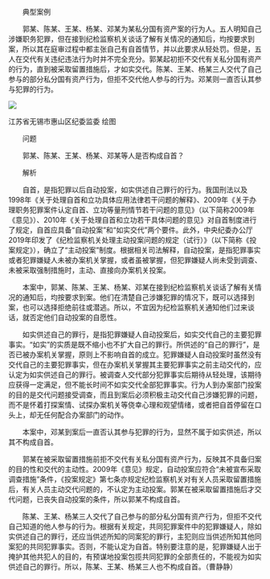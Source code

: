 　　典型案例

　　郭某、陈某、王某、杨某、邓某为某私分国有资产案的行为人。五人明知自己涉嫌职务犯罪，但在接到纪检监察机关谈话了解有关情况的通知后，均按要求到案，所以其在庭审过程中都主张自己有自首情节，并以此要求从轻处罚。但是，五人在交代有关违纪违法行为时并不完全充分。郭某起初拒不交代有关私分国有资产的行为，直到被采取留置措施后，才如实交代。陈某、王某、杨某三人交代了自己参与的部分私分国有资产行为，但拒不交代他人参与的行为。邓某则一直否认其参与犯罪的行为。

![](https://www.ccdi.gov.cn/hdjln/ywtt/202211/W020221117567337878655.jpeg)

江苏省无锡市惠山区纪委监委 绘图

　　问题

　　郭某、陈某、王某、杨某、邓某等人是否构成自首？

　　解析

　　自首，是指犯罪以后自动投案，如实供述自己罪行的行为。我国刑法以及1998年《关于处理自首和立功具体应用法律若干问题的解释》、2009年《关于办理职务犯罪案件认定自首、立功等量刑情节若干问题的意见》（以下简称2009年《意见》）、2010年《关于处理自首和立功若干具体问题的意见》对自首制度进行了规定，自首应具备“自动投案”和“如实交代”两个要件。此外，中央纪委办公厅2019年印发了《纪检监察机关处理主动投案问题的规定（试行）》（以下简称《投案规定》），确立了“主动投案”制度。根据相关司法解释，自动投案，是指犯罪事实或者犯罪嫌疑人未被办案机关掌握，或者虽被掌握，但犯罪嫌疑人尚未受到调查、未被采取强制措施时，主动、直接向办案机关投案。

　　本案中，郭某、陈某、王某、杨某、邓某在接到纪检监察机关谈话了解有关情况的通知后，均按要求到案。他们在清楚自己涉嫌犯罪的情况下，既可以选择到案，也可以选择拒绝前往或潜逃。所以，不宜因为纪检监察机关通知他们过来谈话，就否定他们自动投案的自愿性。

　　如实供述自己的罪行，是指犯罪嫌疑人自动投案后，如实交代自己的主要犯罪事实。“如实”的实质是既不缩小也不扩大自己的罪行。所供述的“自己的罪行”，是否已被办案机关掌握，原则上不影响自首的成立。犯罪嫌疑人自动投案时虽然没有交代自己的主要犯罪事实，但在办案机关掌握其主要犯罪事实之前主动交代的，应认定为如实供述自己的罪行。被调查人交代部分犯罪事实后期待从轻处理，该期待应获得一定满足，但不能长时间不如实交代全部犯罪事实。行为人到办案部门投案的目的是交代问题接受调查，而且到案后必须积极主动交代自己涉嫌犯罪的问题，而不是怀着打探案情、试探办案机关等侥幸心理和观望情绪，或者把自首停留在口头上，却无任何配合办案部门的动作。

　　本案中，邓某到案后一直否认其参与犯罪的行为，显然不属于如实供述，所以其不构成自首。

　　郭某在被采取留置措施前拒不交代有关私分国有资产行为，反映其不具备归案的目的性和交代的主动性。2009年《意见》规定，自动投案应符合“未被宣布采取调查措施”条件，《投案规定》第七条亦规定纪检监察机关对有关人员采取留置措施后，有关人员主动交代问题的，不认定为主动投案。郭某在被采取留置措施后才交代问题，已丧失自动投案的条件，所以郭某不构成自首。

　　陈某、王某、杨某三人交代了自己参与的部分私分国有资产行为，但拒不交代自己知道的他人参与的行为。根据有关规定，共同犯罪案件中的犯罪嫌疑人，除如实供述自己的罪行，还应当供述所知的同案犯的罪行，主犯则应当供述所知其他同案犯的共同犯罪事实。否则，不能认定为自首。特别要注意的是，犯罪嫌疑人出于掩护其他共犯人的目的，有预谋地投案包揽共同犯罪的全部责任的，不能视为如实供述自己的罪行。所以，陈某、王某、杨某三人也不构成自首。（曹静静）
